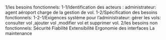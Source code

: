 1/les besoins fonctionnels:
    1-1/Identification des acteurs : 
     administrateur: agent aéroport charge de la gestion de vol.
1-2/Spécification des besoins fonctionnels:
 1-2-1/Exigences système pour l’administrateur:
   gérer les vols:
     consulter vol ,ajouter vol ,modifier vol et supprimer vol.
2/les besoins non fonctionnels:
  Sécurité
  Fiabilité
  Extensibilité
  Ergonomie des interfaces
  La maintenance